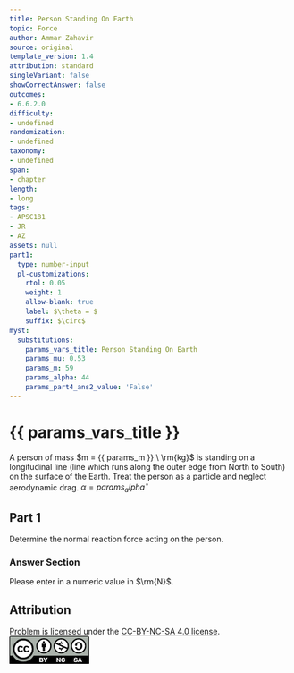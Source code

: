 ```yaml
---
title: Person Standing On Earth
topic: Force
author: Ammar Zahavir
source: original
template_version: 1.4
attribution: standard
singleVariant: false
showCorrectAnswer: false
outcomes:
- 6.6.2.0
difficulty:
- undefined
randomization:
- undefined
taxonomy:
- undefined
span:
- chapter
length:
- long
tags:
- APSC181
- JR
- AZ
assets: null
part1:
  type: number-input
  pl-customizations:
    rtol: 0.05
    weight: 1
    allow-blank: true
    label: $\theta = $
    suffix: $\circ$
myst:
  substitutions:
    params_vars_title: Person Standing On Earth
    params_mu: 0.53
    params_m: 59
    params_alpha: 44
    params_part4_ans2_value: 'False'
---
```

# {{ params_vars_title }}
A person of mass $m = {{ params_m }} \ \rm{kg}$ is standing on a longitudinal line (line which runs along the outer edge from North to South) on the surface of the Earth.
Treat the person as a particle and neglect aerodynamic drag.
$\alpha = {{ params_alpha }}^{\circ}$

## Part 1

Determine the normal reaction force acting on the person.

### Answer Section

Please enter in a numeric value in $\rm{N}$.

## Attribution

Problem is licensed under the [CC-BY-NC-SA 4.0 license](https://creativecommons.org/licenses/by-nc-sa/4.0/).<br> ![The Creative Commons 4.0 license requiring attribution-BY, non-commercial-NC, and share-alike-SA license.](https://raw.githubusercontent.com/firasm/bits/master/by-nc-sa.png)